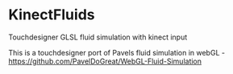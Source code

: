 # KinectFluids
Touchdesigner GLSL fluid simulation with kinect input

This is a touchdesigner port of Pavels fluid simulation in webGL - https://github.com/PavelDoGreat/WebGL-Fluid-Simulation

